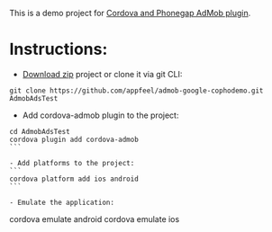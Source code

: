 This is a demo project for [Cordova and Phonegap AdMob plugin](https://github.com/appfeel/admob-google-cordova).

# Instructions:

- [Download zip](https://github.com/appfeel/admob-google-cophodemo/archive/master.zip) project or clone it via git CLI:
```
git clone https://github.com/appfeel/admob-google-cophodemo.git AdmobAdsTest
```

- Add cordova-admob plugin to the project:
````
cd AdmobAdsTest
cordova plugin add cordova-admob
```

- Add platforms to the project:
```
cordova platform add ios android
```

- Emulate the application:
````
cordova emulate android
cordova emulate ios
````"# DiamondRap" 
